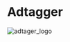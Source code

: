 # Adtagger

![adtager_logo](https://github.com/Matminator/Adtagger/assets/121713591/08914f17-b8b7-44b1-ae23-e3f2c055e437)
